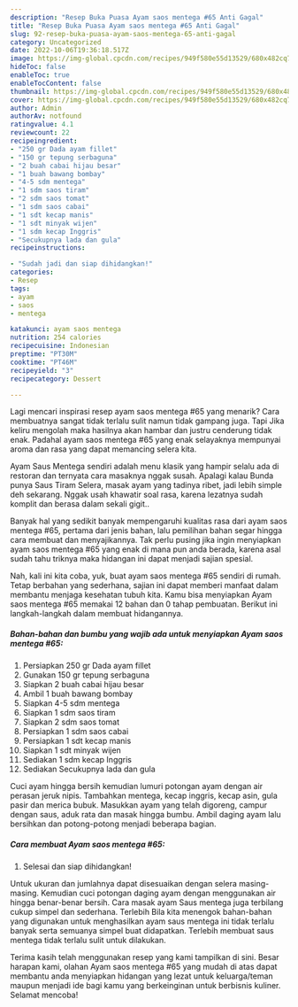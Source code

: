 ```yaml
---
description: "Resep Buka Puasa Ayam saos mentega #65 Anti Gagal"
title: "Resep Buka Puasa Ayam saos mentega #65 Anti Gagal"
slug: 92-resep-buka-puasa-ayam-saos-mentega-65-anti-gagal
category: Uncategorized
date: 2022-10-06T19:36:18.517Z
image: https://img-global.cpcdn.com/recipes/949f580e55d13529/680x482cq70/ayam-saos-mentega-65-foto-resep-utama.jpg
hideToc: false
enableToc: true
enableTocContent: false
thumbnail: https://img-global.cpcdn.com/recipes/949f580e55d13529/680x482cq70/ayam-saos-mentega-65-foto-resep-utama.jpg
cover: https://img-global.cpcdn.com/recipes/949f580e55d13529/680x482cq70/ayam-saos-mentega-65-foto-resep-utama.jpg
author: Admin
authorAv: notfound
ratingvalue: 4.1
reviewcount: 22
recipeingredient:
- "250 gr Dada ayam fillet"
- "150 gr tepung serbaguna"
- "2 buah cabai hijau besar"
- "1 buah bawang bombay"
- "4-5 sdm mentega"
- "1 sdm saos tiram"
- "2 sdm saos tomat"
- "1 sdm saos cabai"
- "1 sdt kecap manis"
- "1 sdt minyak wijen"
- "1 sdm kecap Inggris"
- "Secukupnya lada dan gula"
recipeinstructions:

- "Sudah jadi dan siap dihidangkan!"
categories:
- Resep
tags:
- ayam
- saos
- mentega

katakunci: ayam saos mentega 
nutrition: 254 calories
recipecuisine: Indonesian
preptime: "PT30M"
cooktime: "PT46M"
recipeyield: "3"
recipecategory: Dessert

---
```



Lagi mencari inspirasi resep ayam saos mentega #65 yang menarik? Cara membuatnya sangat tidak terlalu sulit namun tidak gampang juga. Tapi Jika keliru mengolah maka hasilnya akan hambar dan justru cenderung tidak enak. Padahal ayam saos mentega #65 yang enak selayaknya mempunyai aroma dan rasa yang dapat memancing selera kita.


Ayam Saus Mentega sendiri adalah menu klasik yang hampir selalu ada di restoran dan ternyata cara masaknya nggak susah. Apalagi kalau Bunda punya Saus Tiram Selera, masak ayam yang tadinya ribet, jadi lebih simple deh sekarang. Nggak usah khawatir soal rasa, karena lezatnya sudah komplit dan berasa dalam sekali gigit..

Banyak hal yang sedikit banyak mempengaruhi kualitas rasa dari ayam saos mentega #65, pertama dari jenis bahan, lalu pemilihan bahan segar hingga cara membuat dan menyajikannya. Tak perlu pusing jika ingin menyiapkan ayam saos mentega #65 yang enak di mana pun anda berada, karena asal sudah tahu triknya maka hidangan ini dapat menjadi sajian spesial.


Nah, kali ini kita coba, yuk, buat ayam saos mentega #65 sendiri di rumah. Tetap berbahan yang sederhana, sajian ini dapat memberi manfaat dalam membantu menjaga kesehatan tubuh kita. Kamu bisa menyiapkan Ayam saos mentega #65 memakai 12 bahan dan 0 tahap pembuatan. Berikut ini langkah-langkah dalam membuat hidangannya.

<!--inarticleads1-->

##### Bahan-bahan dan bumbu yang wajib ada untuk menyiapkan Ayam saos mentega #65:

1. Persiapkan 250 gr Dada ayam fillet
1. Gunakan 150 gr tepung serbaguna
1. Siapkan 2 buah cabai hijau besar
1. Ambil 1 buah bawang bombay
1. Siapkan 4-5 sdm mentega
1. Siapkan 1 sdm saos tiram
1. Siapkan 2 sdm saos tomat
1. Persiapkan 1 sdm saos cabai
1. Persiapkan 1 sdt kecap manis
1. Siapkan 1 sdt minyak wijen
1. Sediakan 1 sdm kecap Inggris
1. Sediakan Secukupnya lada dan gula


Cuci ayam hingga bersih kemudian lumuri potongan ayam dengan air perasan jeruk nipis. Tambahkan mentega, kecap inggris, kecap asin, gula pasir dan merica bubuk. Masukkan ayam yang telah digoreng, campur dengan saus, aduk rata dan masak hingga bumbu. Ambil daging ayam lalu bersihkan dan potong-potong menjadi beberapa bagian. 

<!--inarticleads2-->

##### Cara membuat Ayam saos mentega #65:


1. Selesai dan siap dihidangkan!

Untuk ukuran dan jumlahnya dapat disesuaikan dengan selera masing-masing. Kemudian cuci potongan daging ayam dengan menggunakan air hingga benar-benar bersih. Cara masak ayam Saus mentega juga terbilang cukup simpel dan sederhana. Terlebih Bila kita menengok bahan-bahan yang digunakan untuk menghasilkan ayam saus mentega ini tidak terlalu banyak serta semuanya simpel buat didapatkan. Terlebih membuat saus mentega tidak terlalu sulit untuk dilakukan. 

Terima kasih telah menggunakan resep yang kami tampilkan di sini. Besar harapan kami, olahan Ayam saos mentega #65 yang mudah di atas dapat membantu anda menyiapkan hidangan yang lezat untuk keluarga/teman maupun menjadi ide bagi kamu yang berkeinginan untuk berbisnis kuliner. Selamat mencoba!
